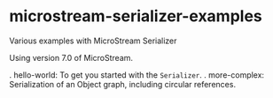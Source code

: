 # microstream-serializer-examples
Various examples with MicroStream Serializer


Using version 7.0 of MicroStream.


. hello-world: To get you started with the `Serializer`.
. more-complex: Serialization of an Object graph, including circular references.
